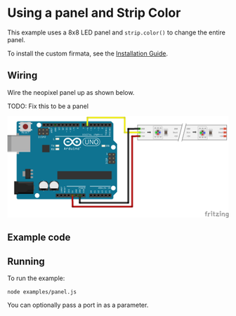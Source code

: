 # Using a panel and Strip Color

This example uses a 8x8 LED panel and `strip.color()` to change the entire panel.

To install the custom firmata, see the [Installation Guide](installation.md).

## Wiring

Wire the neopixel panel up as shown below.

TODO: Fix this to be a panel

![Wiring diagram](breadboard/custom_firmata_bb.png)

## Example code


## Running

To run the example:

```
node examples/panel.js
```

You can optionally pass a port in as a parameter.
